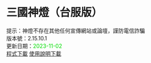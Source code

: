 # 三國神燈（台服版）
提示：神燈不存在其他任何宣傳網站或論壇，謹防電信詐騙<br>
版本號：2.15.10.1<br>
更新日期：<font color="#00dd00">2023-11-02</font><br>
[程式下載](https://pixeldrain.com/u/LpbJBztA) [使用說明下載](https://pixeldrain.com/u/rQcYUYW5)<br>
